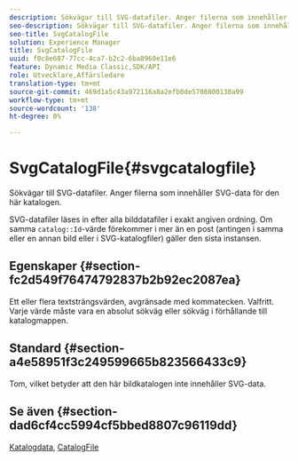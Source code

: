 ```yaml
---
description: Sökvägar till SVG-datafiler. Anger filerna som innehåller SVG-data för den här katalogen.
seo-description: Sökvägar till SVG-datafiler. Anger filerna som innehåller SVG-data för den här katalogen.
seo-title: SvgCatalogFile
solution: Experience Manager
title: SvgCatalogFile
uuid: f0c8e687-77cc-4ca7-b2c2-6ba8960e11e6
feature: Dynamic Media Classic,SDK/API
role: Utvecklare,Affärsledare
translation-type: tm+mt
source-git-commit: 469d1a5c43a972116a8a2efb0de5708800130a99
workflow-type: tm+mt
source-wordcount: '138'
ht-degree: 0%

---
```



# SvgCatalogFile{#svgcatalogfile}

Sökvägar till SVG-datafiler. Anger filerna som innehåller SVG-data för den här katalogen.

SVG-datafiler läses in efter alla bilddatafiler i exakt angiven ordning. Om samma `catalog::Id`-värde förekommer i mer än en post (antingen i samma eller en annan bild eller i SVG-katalogfiler) gäller den sista instansen.

## Egenskaper {#section-fc2d549f76474792837b2b92ec2087ea}

Ett eller flera textsträngsvärden, avgränsade med kommatecken. Valfritt. Varje värde måste vara en absolut sökväg eller sökväg i förhållande till katalogmappen.

## Standard {#section-a4e58951f3c249599665b823566433c9}

Tom, vilket betyder att den här bildkatalogen inte innehåller SVG-data.

## Se även {#section-dad6cf4cc5994cf5bbed8807c96119dd}

[Katalogdata](../../../../../is-api/image-catalog/image-serving-api-ref/c-image-catalog-reference/c-overview/c-catalog-data-fields/c-catalog-data-fields.md#concept-b19581028ec44f98b9f5943624403d29),  [CatalogFile](../../../../../is-api/image-catalog/image-serving-api-ref/c-image-catalog-reference/c-attributes-reference/r-catalogfile.md#reference-16498bb4cb33458697c1ab002ea8db79)
